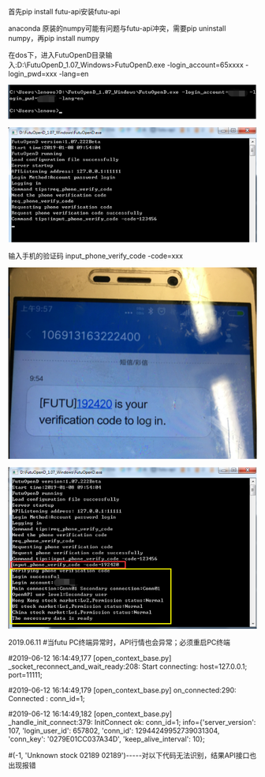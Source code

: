首先pip install futu-api安装futu-api

anaconda 原装的numpy可能有问题与futu-api冲突，需要pip uninstall numpy，再pip install numpy

在dos下，进入FutuOpenD目录输入:D:\\FutuOpenD_1.07_Windows\>FutuOpenD.exe
-login_account=65xxxx -login_pwd=xxx -lang=en

![](media/a2c10a3326753b98dbebddd8ba0721d8.png)

![](media/26992755f5c3e49ce3aa45f3e763834d.png)

输入手机的验证码 input_phone_verify_code -code=xxx

![](media/392fde6b7a5a4fb5d16b03eb0a2189b7.png)

![](media/068c7973ae17f4a62c035ceb386e5e6f.png)

2019.06.11
#当futu PC终端异常时，API行情也会异常；必须重启PC终端

#2019-06-12 16:14:49,177 [open_context_base.py] _socket_reconnect_and_wait_ready:208: Start connecting: host=127.0.0.1; port=11111;

#2019-06-12 16:14:49,179 [open_context_base.py] on_connected:290: Connected : conn_id=1;

#2019-06-12 16:14:49,182 [open_context_base.py] _handle_init_connect:379: InitConnect ok: conn_id=1; info={'server_version': 107, 'login_user_id': 657802, 'conn_id': 12944249952739031304, 'conn_key': '0279E01CC037A34D', 'keep_alive_interval': 10};

#(-1, 'Unknown stock 02189 02189')-----对以下代码无法识别，结果API接口也出现报错
